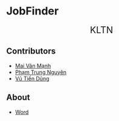 # JobFinder

<center>
<span style="font-size: 24px;">KLTN</span>
</center>

## Contributors

- [Mai Văn Mạnh](https://github.com/MaiManh15)
- [Phạm Trung Nguyên](https://github.com/Oriz1206)
- [Vũ Tiến Dũng](https://github.com/TienDung2002)

## About
- [Word](https://thanglongedu-my.sharepoint.com/:w:/g/personal/a38520_thanglong_edu_vn/EcAJVdxh9cRKjuI2aNRqHtQBHIHQLri2q1ydfLAaNJzL1Q?e=WxiCl1)
